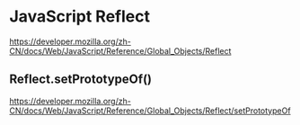 # JavaScript Reflect

https://developer.mozilla.org/zh-CN/docs/Web/JavaScript/Reference/Global_Objects/Reflect



## Reflect.setPrototypeOf()

https://developer.mozilla.org/zh-CN/docs/Web/JavaScript/Reference/Global_Objects/Reflect/setPrototypeOf













